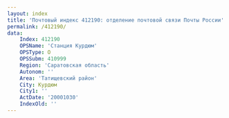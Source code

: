 ```yaml
---
layout: index
title: 'Почтовый индекс 412190: отделение почтовой связи Почты России'
permalink: /412190/
data:
    Index: 412190
    OPSName: 'Станция Курдюм'
    OPSType: О
    OPSSubm: 410999
    Region: 'Саратовская область'
    Autonom: ''
    Area: 'Татищевский район'
    City: Курдюм
    City1: ''
    ActDate: '20001030'
    IndexOld: ''
---
```

